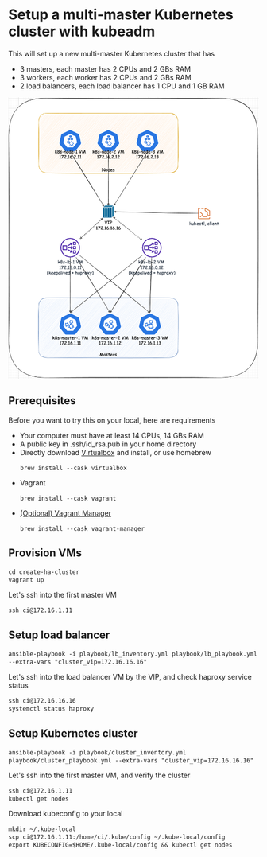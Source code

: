 # Setup a multi-master Kubernetes cluster with kubeadm

This will set up a new multi-master Kubernetes cluster that has
* 3 masters, each master has 2 CPUs and 2 GBs RAM
* 3 workers, each worker has 2 CPUs and 2 GBs RAM
* 2 load balancers, each load balancer has 1 CPU and 1 GB RAM

![setup.png](setup.png?raw=true "setup.png")

## Prerequisites
Before you want to try this on your local, here are requirements
* Your computer must have at least 14 CPUs, 14 GBs RAM
* A public key in .ssh/id_rsa.pub in your home directory
* Directly download [Virtualbox](https://www.virtualbox.org/) and install, or use homebrew
    ```
    brew install --cask virtualbox
    ```
* Vagrant
    ```
    brew install --cask vagrant
    ```
* [(Optional) Vagrant Manager](http://vagrantmanager.com/)
    ```
    brew install --cask vagrant-manager
    ```

## Provision VMs
```
cd create-ha-cluster
vagrant up
```

Let's ssh into the first master VM
```
ssh ci@172.16.1.11
```

## Setup load balancer
```
ansible-playbook -i playbook/lb_inventory.yml playbook/lb_playbook.yml --extra-vars "cluster_vip=172.16.16.16"
```

Let's ssh into the load balancer VM by the VIP, and check haproxy service status
```
ssh ci@172.16.16.16
systemctl status haproxy
```

## Setup Kubernetes cluster
```
ansible-playbook -i playbook/cluster_inventory.yml playbook/cluster_playbook.yml --extra-vars "cluster_vip=172.16.16.16"
```

Let's ssh into the first master VM, and verify the cluster
```
ssh ci@172.16.1.11
kubectl get nodes
```

Download kubeconfig to  your local
```
mkdir ~/.kube-local
scp ci@172.16.1.11:/home/ci/.kube/config ~/.kube-local/config
export KUBECONFIG=$HOME/.kube-local/config && kubectl get nodes
```
